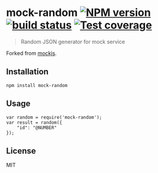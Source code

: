 # mock-random [![NPM version][npm-image]][npm-url] [![build status][travis-image]][travis-url] [![Test coverage][coveralls-image]][coveralls-url]

> Random JSON generator for mock service

Forked from [mockjs](http://mockjs.com/).

## Installation

    npm install mock-random

## Usage

    var random = require('mock-random');
    var result = random({
        "id": "@NUMBER"
    });

## License

MIT

[npm-image]: https://img.shields.io/npm/v/mock-random.svg?style=flat
[npm-url]: https://npmjs.org/package/mock-random
[travis-image]: https://img.shields.io/travis/meituan/mock-random.svg?style=flat
[travis-url]: https://travis-ci.org/meituan/mock-random
[coveralls-image]: https://img.shields.io/coveralls/meituan/mock-random.svg?style=flat
[coveralls-url]: https://coveralls.io/r/meituan/mock-random?branch=master
